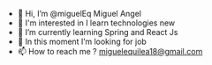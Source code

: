 - 👋 Hi, I’m @miguelEq  Miguel Angel 
- 👀 I'm interested in I learn technologies new 
- 🌱 I’m currently learning Spring and React Js
- 💼 In this moment I’m looking for job 
- 📫 How to reach me ? miguelequilea18@gmail.com
<!---
miguelEq/miguelEq is a ✨ special ✨ repository because its `README.md` (this file) appears on your GitHub profile.
You can click the Preview link to take a look at your changes.
--->
